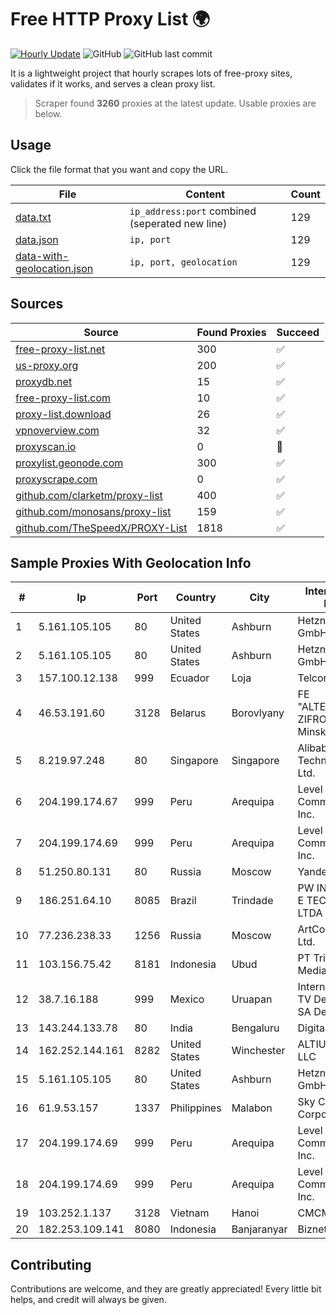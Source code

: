 
# Free HTTP Proxy List 🌍

[![Hourly Update](https://github.com/mertguvencli/http-proxy-list/actions/workflows/main.yml/badge.svg?branch=main)](https://github.com/mertguvencli/http-proxy-list/actions/workflows/main.yml)
![GitHub](https://img.shields.io/github/license/mertguvencli/http-proxy-list)
![GitHub last commit](https://img.shields.io/github/last-commit/mertguvencli/http-proxy-list)

It is a lightweight project that hourly scrapes lots of free-proxy sites, validates if it works, and serves a clean proxy list.


> Scraper found **3260** proxies at the latest update. Usable proxies are below.

## Usage

Click the file format that you want and copy the URL.


|File|Content|Count|
|----|-------|-----|
|[data.txt](https://raw.githubusercontent.com/mertguvencli/http-proxy-list/main/proxy-list/data.txt)|`ip_address:port` combined (seperated new line)|129|
|[data.json](https://raw.githubusercontent.com/mertguvencli/http-proxy-list/main/proxy-list/data.json)|`ip, port`|129|
|[data-with-geolocation.json](https://raw.githubusercontent.com/mertguvencli/http-proxy-list/main/proxy-list/data-with-geolocation.json)|`ip, port, geolocation`|129|

## Sources

|Source|Found Proxies|Succeed|
|------|-------------|-------|
|[free-proxy-list.net](https://free-proxy-list.net)|300|✅|
|[us-proxy.org](https://www.us-proxy.org)|200|✅|
|[proxydb.net](http://proxydb.net)|15|✅|
|[free-proxy-list.com](https://free-proxy-list.com/?page=&port=&type%5B%5D=http&type%5B%5D=https&up_time=0&search=Search)|10|✅|
|[proxy-list.download](https://www.proxy-list.download/HTTP)|26|✅|
|[vpnoverview.com](https://vpnoverview.com/privacy/anonymous-browsing/free-proxy-servers)|32|✅|
|[proxyscan.io](https://www.proxyscan.io)|0|🚫|
|[proxylist.geonode.com](https://proxylist.geonode.com/api/proxy-list?limit=300&page=1&sort_by=lastChecked&sort_type=desc&protocols=http,https)|300|✅|
|[proxyscrape.com](https://api.proxyscrape.com/v2/?request=displayproxies&protocol=http&timeout=10000&country=all&ssl=all&anonymity=all)|0|✅|
|[github.com/clarketm/proxy-list](https://raw.githubusercontent.com/clarketm/proxy-list/master/proxy-list-raw.txt)|400|✅|
|[github.com/monosans/proxy-list](https://raw.githubusercontent.com/monosans/proxy-list/main/proxies/http.txt)|159|✅|
|[github.com/TheSpeedX/PROXY-List](https://raw.githubusercontent.com/TheSpeedX/PROXY-List/master/http.txt)|1818|✅|


## Sample Proxies With Geolocation Info

|#|Ip|Port|Country|City|Internet Service Provider|
|-|--|----|-------|----|-------------------------|
|1|5.161.105.105|80|United States|Ashburn|Hetzner Online GmbH|
|2|5.161.105.105|80|United States|Ashburn|Hetzner Online GmbH|
|3|157.100.12.138|999|Ecuador|Loja|Telconet S.A|
|4|46.53.191.60|3128|Belarus|Borovlyany|FE "ALTERNATIVNAYA ZIFROVAYA SET" Minsk|
|5|8.219.97.248|80|Singapore|Singapore|Alibaba (US) Technology Co., Ltd.|
|6|204.199.174.67|999|Peru|Arequipa|Level 3 Communications, Inc.|
|7|204.199.174.69|999|Peru|Arequipa|Level 3 Communications, Inc.|
|8|51.250.80.131|80|Russia|Moscow|Yandex.Cloud LLC|
|9|186.251.64.10|8085|Brazil|Trindade|PW INFORMATICA E TECNOLOGIA LTDA|
|10|77.236.238.33|1256|Russia|Moscow|ArtCommunications Ltd.|
|11|103.156.75.42|8181|Indonesia|Ubud|PT Trika Global Media|
|12|38.7.16.188|999|Mexico|Uruapan|Internet Telefonia Y TV De Michoacan SA De CV|
|13|143.244.133.78|80|India|Bengaluru|DigitalOcean, LLC|
|14|162.252.144.161|8282|United States|Winchester|ALTIUS Broadband, LLC|
|15|5.161.105.105|80|United States|Ashburn|Hetzner Online GmbH|
|16|61.9.53.157|1337|Philippines|Malabon|Sky Cable Corporation|
|17|204.199.174.69|999|Peru|Arequipa|Level 3 Communications, Inc.|
|18|204.199.174.69|999|Peru|Arequipa|Level 3 Communications, Inc.|
|19|103.252.1.137|3128|Vietnam|Hanoi|CMCMIENBAC|
|20|182.253.109.141|8080|Indonesia|Banjaranyar|Biznet Metronet|



## Contributing

Contributions are welcome, and they are greatly appreciated! Every
little bit helps, and credit will always be given.

